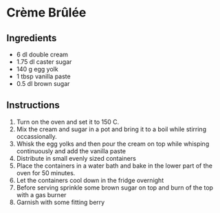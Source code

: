 # Crème Brûlée

## Ingredients

* 6 dl double cream
* 1.75 dl caster sugar
* 140 g egg yolk
* 1 tbsp vanilla paste
* 0.5 dl brown sugar

## Instructions

1. Turn on the oven and set it to 150 C.
2. Mix the cream and sugar in a pot and bring it to a boil while stirring occassionally.
3. Whisk the egg yolks and then pour the cream on top while whisping continuously and add the vanilla paste
4. Distribute in small evenly sized containers
5. Place the containers in a water bath and bake in the lower part of the oven for 50 minutes.
6. Let the containers cool down in the fridge overnight
7. Before serving sprinkle some brown sugar on top and burn of the top with a gas burner
8. Garnish with some fitting berry
